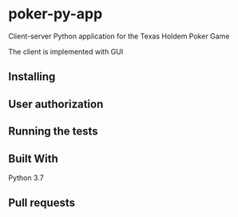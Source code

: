 # poker-py-app

Client-server Python application for the Texas Holdem Poker Game

The client is implemented with GUI

## Installing

## User authorization

## Running the tests

## Built With

Python 3.7

## Pull requests


